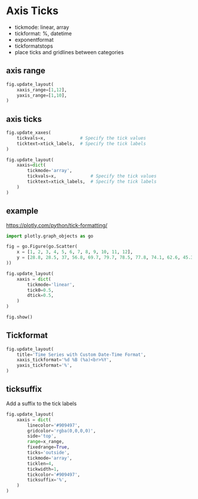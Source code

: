 # Axis Ticks
- tickmode: linear, array
- tickformat: %, datetime
- exponentformat
- tickformatstops
- place ticks and gridlines between categories

## axis range
```py
fig.update_layout(
    xaxis_range=[1,12],
    yaxis_range=[1,10],
)
```

## axis ticks
```py
fig.update_xaxes(
    tickvals=x,             # Specify the tick values
    ticktext=xtick_labels,  # Specify the tick labels
)

fig.update_layout(
    xaxis=dict(
        tickmode='array',
        tickvals=x,             # Specify the tick values
        ticktext=xtick_labels,  # Specify the tick labels
    )
)
```

## example
https://plotly.com/python/tick-formatting/
```py
import plotly.graph_objects as go

fig = go.Figure(go.Scatter(
    x = [1, 2, 3, 4, 5, 6, 7, 8, 9, 10, 11, 12],
    y = [28.8, 28.5, 37, 56.8, 69.7, 79.7, 78.5, 77.8, 74.1, 62.6, 45.3, 39.9],
))

fig.update_layout(
    xaxis = dict(
        tickmode='linear',
        tick0=0.5,
        dtick=0.5,
    )
)

fig.show()
```

## Tickformat
```py
fig.update_layout(
    title='Time Series with Custom Date-Time Format',
    xaxis_tickformat='%d %B (%a)<br>%Y',
    yaxis_tickformat='%',
)
```

## ticksuffix
Add a suffix to the tick labels
```py
fig.update_layout(
    xaxis = dict(        
        linecolor='#909497',
        gridcolor='rgba(0,0,0,0)',
        side='top',
        range=x_range,
        fixedrange=True,     
        ticks='outside',
        tickmode='array',        
        ticklen=4,
        tickwidth=1,
        tickcolor='#909497',
        ticksuffix='%',       
    )
)
```
